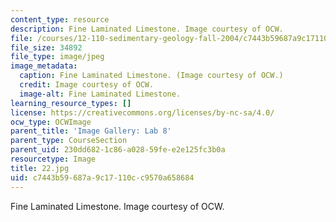 ```yaml
---
content_type: resource
description: Fine Laminated Limestone. Image courtesy of OCW.
file: /courses/12-110-sedimentary-geology-fall-2004/c7443b59687a9c17110cc9570a658684_22.jpg
file_size: 34892
file_type: image/jpeg
image_metadata:
  caption: Fine Laminated Limestone. (Image courtesy of OCW.)
  credit: Image courtesy of OCW.
  image-alt: Fine Laminated Limestone.
learning_resource_types: []
license: https://creativecommons.org/licenses/by-nc-sa/4.0/
ocw_type: OCWImage
parent_title: 'Image Gallery: Lab 8'
parent_type: CourseSection
parent_uid: 230dd682-1c86-a028-59fe-e2e125fc3b0a
resourcetype: Image
title: 22.jpg
uid: c7443b59-687a-9c17-110c-c9570a658684
---
```

Fine Laminated Limestone. Image courtesy of OCW.